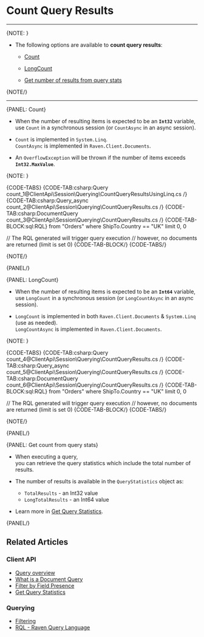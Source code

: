 ﻿# Count Query Results  

---

{NOTE: }

* The following options are available to **count query results**:

    * [Count](../../../client-api/session/querying/how-to-count-query-results#count)
  
    * [LongCount](../../../client-api/session/querying/how-to-count-query-results#longcount)
  
    * [Get number of results from query stats](../../../client-api/session/querying/how-to-count-query-results#get-count-from-query-stats)

{NOTE/}

---

{PANEL: Count}

* When the number of resulting items is expected to be an **`Int32`** variable,  
  use `Count` in a synchronous session (or `CountAsync` in an async session).  
  
* `Count` is implemented in `System.Linq`.  
  `CountAsync` is implemented in `Raven.Client.Documents`.  

* An `OverflowException` will be thrown if the number of items exceeds **`Int32.MaxValue`**. 

{NOTE: }

{CODE-TABS}
{CODE-TAB:csharp:Query count_1@ClientApi\Session\Querying\CountQueryResultsUsingLinq.cs /}
{CODE-TAB:csharp:Query_async count_2@ClientApi\Session\Querying\CountQueryResults.cs /}
{CODE-TAB:csharp:DocumentQuery count_3@ClientApi\Session\Querying\CountQueryResults.cs /}
{CODE-TAB-BLOCK:sql:RQL}
from "Orders"
where ShipTo.Country == "UK" limit 0, 0

// The RQL generated will trigger query execution
// however, no documents are returned (limit is set 0)
{CODE-TAB-BLOCK/}
{CODE-TABS/}

{NOTE/}

{PANEL/}

{PANEL: LongCount}

* When the number of resulting items is expected to be an **`Int64`** variable,  
  use `LongCount` in a synchronous session (or `LongCountAsync` in an async session).
  
* `LongCount` is implemented in both `Raven.Client.Documents` & `System.Linq` (use as needed).  
  `LongCountAsync` is implemented in `Raven.Client.Documents`.

{NOTE: }

{CODE-TABS}
{CODE-TAB:csharp:Query count_4@ClientApi\Session\Querying\CountQueryResults.cs /}
{CODE-TAB:csharp:Query_async count_5@ClientApi\Session\Querying\CountQueryResults.cs /}
{CODE-TAB:csharp:DocumentQuery count_6@ClientApi\Session\Querying\CountQueryResults.cs /}
{CODE-TAB-BLOCK:sql:RQL}
from "Orders"
where ShipTo.Country == "UK" limit 0, 0

// The RQL generated will trigger query execution
// however, no documents are returned (limit is set 0)
{CODE-TAB-BLOCK/}
{CODE-TABS/}

{NOTE/}

{PANEL/}

{PANEL: Get count from query stats}

* When executing a query,  
  you can retrieve the query statistics which include the total number of results.

* The number of results is available in the `QueryStatistics` object as:  
  * `TotalResults` - an Int32 value  
  * `LongTotalResults` - an Int64 value  

* Learn more in [Get Query Statistics](../../../client-api/session/querying/how-to-get-query-statistics). 

{PANEL/}

## Related Articles

### Client API

- [Query overview](../../../client-api/session/querying/how-to-query)  
- [What is a Document Query](../../../client-api/session/querying/document-query/what-is-document-query)  
- [Filter by Field Presence](../../../client-api/session/querying/how-to-filter-by-field)  
- [Get Query Statistics](../../../client-api/session/querying/how-to-get-query-statistics)  

### Querying

- [Filtering](../../../indexes/querying/filtering)   
- [RQL - Raven Query Language](../../../client-api/session/querying/what-is-rql) 
